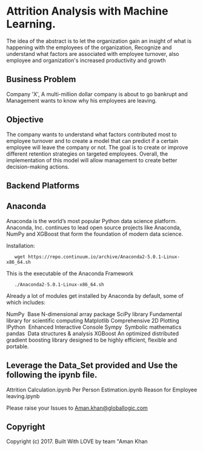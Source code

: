 # Attrition Analysis with Machine Learning.

The idea of the abstract is to let the organization gain an insight of what is happening with the employees of the organization, Recognize and understand what factors are associated with employee turnover, also employee and organization's increased productivity and growth

## Business Problem

Company 'X', A multi-million dollar company is about to go bankrupt and Management wants to know why his employees are leaving.

## Objective

The company wants to understand what factors contributed most to employee turnover and to create a model that can predict if a certain employee will leave the company or not. The goal is to create or improve different retention strategies on targeted employees. Overall, the implementation of this model will allow management to create better decision-making actions.

## Backend Platforms

## Anaconda

 Anaconda is the world’s most popular Python data science platform. Anaconda, Inc. continues to lead open source projects like Anaconda, NumPy and XGBoost that form the foundation of modern data science.

Installation: 

       wget https://repo.continuum.io/archive/Anaconda2-5.0.1-Linux-x86_64.sh 
       
 This is the executable of the Anaconda Framework
       
       ./Anaconda2-5.0.1-Linux-x86_64.sh
       
 Already a lot of modules get installed by Anaconda by default, some of which includes:
 
NumPy  Base N-dimensional array package
SciPy library Fundamental library for scientific computing
Matplotlib Comprehensive 2D Plotting
IPython  Enhanced Interactive Console
Sympy  Symbolic mathematics
pandas  Data structures & analysis
XGBoost  An optimized distributed gradient boosting library designed to be highly efficient, flexible and portable.


## Leverage the Data_Set provided and Use the following the ipynb file.

Attrition Calculation.ipynb
Per Person Estimation.ipynb
Reason for Employee leaving.ipynb


Please raise your Issues to Aman.khan@globallogic.com

## Copyright

Copyright (c) 2017. Built With LOVE by team "Aman Khan
